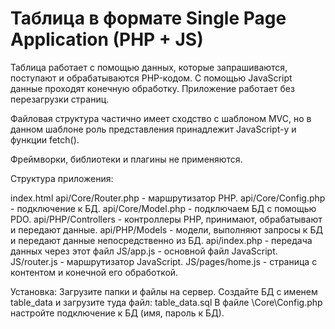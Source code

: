 <h1>Таблица в формате Single Page Application (PHP + JS)</h1>

Таблица работает с помощью данных, которые запрашиваются, поступают и обрабатываются PHP-кодом. С помощью JavaScript данные проходят конечную обработку. Приложение работает без 
перезагрузки страниц.

Файловая структура частично имеет сходство с шаблоном MVC, 
но в данном шаблоне роль представления принадлежит JavaScript-у и функции fetch().

Фреймворки, библиотеки и плагины не применяются.

Структура приложения:

index.html
api/Core/Router.php - маршрутизатор PHP.
api/Core/Config.php - подключение к БД.
api/Core/Model.php - подключаем БД с помощью PDO.
api/PHP/Controllers - контроллеры PHP, принимают, обрабатывают и передают данные.
api/PHP/Models - модели, выполняют запросы к БД и передают данные непосредственно из БД.
api/index.php - передача данных через этот файл
JS/app.js - основной файл JavaScript.
JS/router.js - маршрутизатор JavaScript.
JS/pages/home.js - страница с контентом и конечной его обработкой.

Установка:
Загрузите папки и файлы на сервер.
Создайте БД с именем table_data и загрузите туда файл: table_data.sql
В файле \Core\Config.php настройте подключение к БД (имя, пароль к БД).
